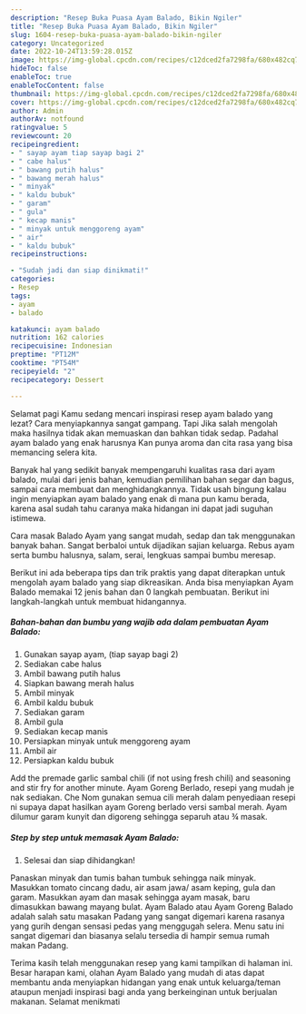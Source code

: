```yaml
---
description: "Resep Buka Puasa Ayam Balado, Bikin Ngiler"
title: "Resep Buka Puasa Ayam Balado, Bikin Ngiler"
slug: 1604-resep-buka-puasa-ayam-balado-bikin-ngiler
category: Uncategorized
date: 2022-10-24T13:59:28.015Z
image: https://img-global.cpcdn.com/recipes/c12dced2fa7298fa/680x482cq70/ayam-balado-foto-resep-utama.jpg
hideToc: false
enableToc: true
enableTocContent: false
thumbnail: https://img-global.cpcdn.com/recipes/c12dced2fa7298fa/680x482cq70/ayam-balado-foto-resep-utama.jpg
cover: https://img-global.cpcdn.com/recipes/c12dced2fa7298fa/680x482cq70/ayam-balado-foto-resep-utama.jpg
author: Admin
authorAv: notfound
ratingvalue: 5
reviewcount: 20
recipeingredient:
- " sayap ayam tiap sayap bagi 2"
- " cabe halus"
- " bawang putih halus"
- " bawang merah halus"
- " minyak"
- " kaldu bubuk"
- " garam"
- " gula"
- " kecap manis"
- " minyak untuk menggoreng ayam"
- " air"
- " kaldu bubuk"
recipeinstructions:

- "Sudah jadi dan siap dinikmati!"
categories:
- Resep
tags:
- ayam
- balado

katakunci: ayam balado 
nutrition: 162 calories
recipecuisine: Indonesian
preptime: "PT12M"
cooktime: "PT54M"
recipeyield: "2"
recipecategory: Dessert

---
```



Selamat pagi Kamu sedang mencari inspirasi resep ayam balado yang lezat? Cara menyiapkannya sangat gampang. Tapi Jika salah mengolah maka hasilnya tidak akan memuaskan dan bahkan tidak sedap. Padahal ayam balado yang enak harusnya Kan punya aroma dan cita rasa yang bisa memancing selera kita.


Banyak hal yang sedikit banyak mempengaruhi kualitas rasa dari ayam balado, mulai dari jenis bahan, kemudian pemilihan bahan segar dan bagus, sampai cara membuat dan menghidangkannya. Tidak usah bingung kalau ingin menyiapkan ayam balado yang enak di mana pun kamu berada, karena asal sudah tahu caranya maka hidangan ini dapat jadi suguhan istimewa.

Cara masak Balado Ayam yang sangat mudah, sedap dan tak menggunakan banyak bahan. Sangat berbaloi untuk dijadikan sajian keluarga. Rebus ayam serta bumbu halusnya, salam, serai, lengkuas sampai bumbu meresap.


Berikut ini ada beberapa tips dan trik praktis yang dapat diterapkan untuk mengolah ayam balado yang siap dikreasikan. Anda bisa menyiapkan Ayam Balado memakai 12 jenis bahan dan 0 langkah pembuatan. Berikut ini langkah-langkah untuk membuat hidangannya.

<!--inarticleads1-->

##### Bahan-bahan dan bumbu yang wajib ada dalam pembuatan Ayam Balado:

1. Gunakan  sayap ayam, (tiap sayap bagi 2)
1. Sediakan  cabe halus
1. Ambil  bawang putih halus
1. Siapkan  bawang merah halus
1. Ambil  minyak
1. Ambil  kaldu bubuk
1. Sediakan  garam
1. Ambil  gula
1. Sediakan  kecap manis
1. Persiapkan  minyak untuk menggoreng ayam
1. Ambil  air
1. Persiapkan  kaldu bubuk


Add the premade garlic sambal chili (if not using fresh chili) and seasoning and stir fry for another minute. Ayam Goreng Berlado, resepi yang mudah je nak sediakan. Che Nom gunakan semua cili merah dalam penyediaan resepi ni supaya dapat hasilkan ayam Goreng berlado versi sambal merah. Ayam dilumur garam kunyit dan digoreng sehingga separuh atau ¾ masak. 

<!--inarticleads2-->

##### Step by step untuk memasak Ayam Balado:


1. Selesai dan siap dihidangkan!

Panaskan minyak dan tumis bahan tumbuk sehingga naik minyak. Masukkan tomato cincang dadu, air asam jawa/ asam keping, gula dan garam. Masukkan ayam dan masak sehingga ayam masak, baru dimasukkan bawang mayang bulat. Ayam Balado atau Ayam Goreng Balado adalah salah satu masakan Padang yang sangat digemari karena rasanya yang gurih dengan sensasi pedas yang menggugah selera. Menu satu ini sangat digemari dan biasanya selalu tersedia di hampir semua rumah makan Padang. 

Terima kasih telah menggunakan resep yang kami tampilkan di halaman ini. Besar harapan kami, olahan Ayam Balado yang mudah di atas dapat membantu anda menyiapkan hidangan yang enak untuk keluarga/teman ataupun menjadi inspirasi bagi anda yang berkeinginan untuk berjualan makanan. Selamat menikmati
